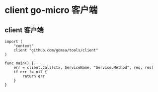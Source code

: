 # client go-micro 客户端
## client 客户端
```
import (
	"context"
	client "github.com/gomsa/tools/client"
)

func main() {
    err = client.Call(ctx, ServiceName, "Service.Method", req, res)
    if err != nil {
        return err
    }
}
```